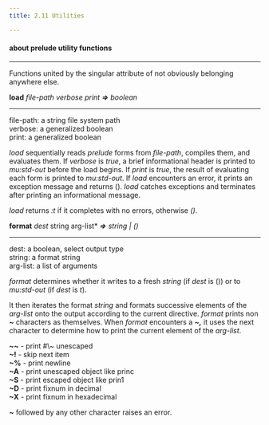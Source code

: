 ```yaml
---
title: 2.11 Utilities

---
```


#### **about prelude utility functions**

<hr>
Functions united by the singular attribute of not obviously belonging anywhere else.


**load** *file-path verbose print*  ***=>*** *boolean*

<hr>

<div class="list">
<span class="dfn">file-path</span>: a <span class="dfn">string</span> file system path</br>
<span class="dfn">verbose</span>: a <span class="dfn">generalized boolean</span></br>
<span class="dfn">print</span>: a <span class="dfn"> generalized boolean</span></br>
</div>


*load* sequentially reads *prelude* forms from *file-path*, compiles them, and evaluates them. If *verbose* is *true*, a brief informational header is printed to *mu:std-out* before the load begins. If *print* is *true*, the result of evaluating each form is printed to *mu:std-out*. If *load* encounters an error, it prints an exception message and returns (). *load* catches exceptions and terminates after printing an informational message.

*load* returns *:t* if it completes with no errors, otherwise *()*.





**format**  *dest* string arg-list*  ***=>*** *string | ()*

<hr>
<div class="list">
<span class="dfn">dest</span>: a <span class="dfn">boolean</span>, select output type</br>
<span class="dfn">string</span>: a format <span class="dfn">string</span></br>
<span class="dfn">arg-list</span>: a <span class="dfn">list</span> of arguments</br>
</div>

*format* determines whether it writes to a fresh *string* (if *dest* is ()) or to *mu:std-out* (if *dest* is *t*).

It then iterates the format *string* and formats successive elements of the *arg-list* onto the output according to the current directive. *format* prints non ***~*** characters as themselves. When *format* encounters a ***~,*** it uses the next character to determine how to print the current element of the *arg-list*.



<div class="list">
<strong>~~</strong> - print #\~ unescaped</br>
<strong>~!</strong> - skip next item</br>
<strong>~%</strong> - print newline</br>
<strong>~A</strong> - print unescaped object like <span class="dfn">princ</span></br>
<strong>~S</strong> - print escaped object like <span class="dfn">prin1</span></br>
<strong>~D</strong> - print fixnum in decimal</br>
<strong>~X</strong> - print fixnum in hexadecimal</br>
</div>

***~*** followed by any other character raises an error.
